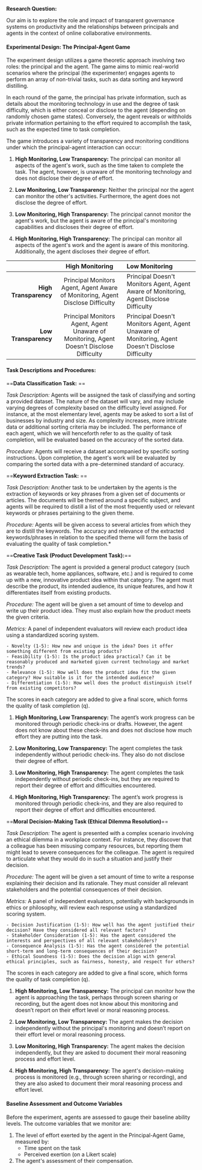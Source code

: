 **Research Question:**

Our aim is to explore the role and impact of transparent governance systems on productivity and the relationships between principals and agents in the context of online collaborative environments.
#### **Experimental Design: The Principal-Agent Game**

The experiment design utilizes a game theoretic approach involving two roles: the principal and the agent. The game aims to mimic real-world scenarios where the principal (the experimenter) engages agents to perform an array of non-trivial tasks, such as data sorting and keyword distilling.

In each round of the game, the principal has private information, such as details about the monitoring technology in use and the degree of task difficulty, which is either conceal or disclose to the agent (depending on randomly chosen game states). Conversely, the agent reveals or withholds private information pertaining to the effort required to accomplish the task, such as the expected time to task completion.

The game introduces a variety of transparency and monitoring conditions under which the principal-agent interaction can occur:

1. **High Monitoring, Low Transparency:** The principal can monitor all aspects of the agent's work, such as the time taken to complete the task. The agent, however, is unaware of the monitoring technology and does not disclose their degree of effort.
    
2. **Low Monitoring, Low Transparency:** Neither the principal nor the agent can monitor the other's activities. Furthermore, the agent does not disclose the degree of effort.
    
3. **Low Monitoring, High Transparency:** The principal cannot monitor the agent's work, but the agent is aware of the principal's monitoring capabilities and discloses their degree of effort.
    
4. **High Monitoring, High Transparency:** The principal can monitor all aspects of the agent's work and the agent is aware of this monitoring. Additionally, the agent discloses their degree of effort.


| | High Monitoring | Low Monitoring |  
| -------: | :------: | :------ |  
| **High Transparency**| Principal Monitors Agent, Agent Aware of Monitoring, Agent Disclose Difficulty| Principal Doesn't Monitors Agent, Agent Aware of Monitoring, Agent Disclose Difficulty|  
| **Low Transparency** | Principal Monitors Agent, Agent Unaware of Monitoring, Agent Doesn't Disclose Difficulty| Principal Doesn't Monitors Agent, Agent Unaware of Monitoring, Agent Doesn't Disclose Difficulty|


#### **Task Descriptions and Procedures**:

==**Data Classification Task:** ==

 _Task Description:_
 Agents will be assigned the task of classifying and sorting a provided dataset. The nature of the dataset will vary, and may include varying degrees of complexity based on the difficulty level assigned. For instance, at the most elementary level, agents may be asked to sort a list of businesses by industry and size. As complexity increases, more intricate data or additional sorting criteria may be included. The performance of each agent, which we will henceforth refer to as the quality of task completion, will be evaluated based on the accuracy of the sorted data.

 _Procedure:_ Agents will receive a dataset accompanied by specific sorting instructions. Upon completion, the agent's work will be evaluated by comparing the sorted data with a pre-determined standard of accuracy.

==**Keyword Extraction Task:** ==

 _Task Description:_ Another task to be undertaken by the agents is the extraction of keywords or key phrases from a given set of documents or articles. The documents will be themed around a specific subject, and agents will be required to distill a list of the most frequently used or relevant keywords or phrases pertaining to the given theme.

 _Procedure:_ Agents will be given access to several articles from which they are to distill the keywords. The accuracy and relevance of the extracted keywords/phrases in relation to the specified theme will form the basis of evaluating the quality of task completion.*

==**Creative Task (Product Development Task):**==

 _Task Description:_ The agent is provided a general product category (such as wearable tech, home appliances, software, etc.) and is required to come up with a new, innovative product idea within that category. The agent must describe the product, its intended audience, its unique features, and how it differentiates itself from existing products.

 _Procedure:_ The agent will be given a set amount of time to develop and write up their product idea. They must also explain how the product meets the given criteria.

 _Metrics:_ A panel of independent evaluators will review each product idea using a standardized scoring system.

	- Novelty (1-5): How new and unique is the idea? Does it offer something different from existing products?
	- Feasibility (1-5): Is the product idea practical? Can it be reasonably produced and marketed given current technology and market trends?
	- Relevance (1-5): How well does the product idea fit the given category? How suitable is it for the intended audience?
	- Differentiation (1-5): How well does the product distinguish itself from existing competitors?

 The scores in each category are added to give a final score, which forms the quality of task completion (q).

 1. **High Monitoring, Low Transparency:** The agent’s work progress can be monitored through periodic check-ins or drafts. However, the agent does not know about these check-ins and does not disclose how much effort they are putting into the task.
    
 2. **Low Monitoring, Low Transparency:** The agent completes the task independently without periodic check-ins. They also do not disclose their degree of effort.
    
 3. **Low Monitoring, High Transparency:** The agent completes the task independently without periodic check-ins, but they are required to report their degree of effort and difficulties encountered.
    
 4. **High Monitoring, High Transparency:** The agent’s work progress is monitored through periodic check-ins, and they are also required to report their degree of effort and difficulties encountered.

==**Moral Decision-Making Task (Ethical Dilemma Resolution)**==

 _Task Description:_ The agent is presented with a complex scenario involving an ethical dilemma in a workplace context. For instance, they discover that a colleague has been misusing company resources, but reporting them might lead to severe consequences for the colleague. The agent is required to articulate what they would do in such a situation and justify their decision.

 _Procedure:_ The agent will be given a set amount of time to write a response explaining their decision and its rationale. They must consider all relevant stakeholders and the potential consequences of their decision.

 _Metrics:_ A panel of independent evaluators, potentially with backgrounds in ethics or philosophy, will review each response using a standardized scoring system.

	- Decision Justification (1-5): How well has the agent justified their decision? Have they considered all relevant factors?
	- Stakeholder Consideration (1-5): Has the agent considered the interests and perspectives of all relevant stakeholders?
	- Consequence Analysis (1-5): Has the agent considered the potential short-term and long-term consequences of their decision?
	- Ethical Soundness (1-5): Does the decision align with general ethical principles, such as fairness, honesty, and respect for others?

 The scores in each category are added to give a final score, which forms the quality of task completion (q).

 1. **High Monitoring, Low Transparency:** The principal can monitor how the agent is approaching the task, perhaps through screen sharing or recording, but the agent does not know about this monitoring and doesn’t report on their effort level or moral reasoning process.
    
 2. **Low Monitoring, Low Transparency:** The agent makes the decision independently without the principal's monitoring and doesn’t report on their effort level or moral reasoning process.
    
 3. **Low Monitoring, High Transparency:** The agent makes the decision independently, but they are asked to document their moral reasoning process and effort level.
    
 4. **High Monitoring, High Transparency:** The agent's decision-making process is monitored (e.g., through screen sharing or recording), and they are also asked to document their moral reasoning process and effort level.

#### **Baseline Assessment and Outcome Variables**
Before the experiment, agents are assessed to gauge their baseline ability levels. The outcome variables that we monitor are:

1. The level of effort exerted by the agent in the Principal-Agent Game, measured by:
    - Time spent on the task
    - Perceived exertion (on a Likert scale)
2. The agent's assessment of their compensation.